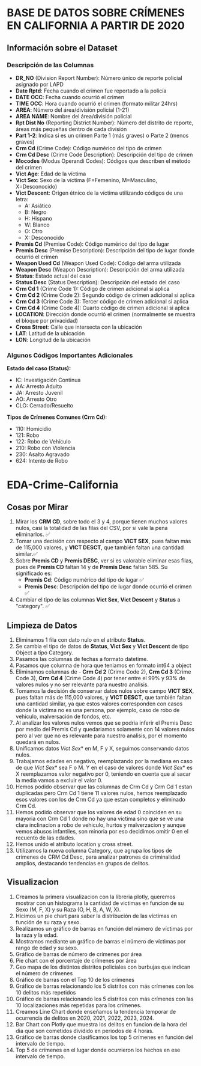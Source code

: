 # BASE DE DATOS SOBRE CRÍMENES EN CALIFORNIA A PARTIR DE 2020

## Información sobre el Dataset

### Descripción de las Columnas

- **DR_NO** (Division Report Number): Número único de reporte policial asignado por LAPD
- **Date Rptd**: Fecha cuando el crimen fue reportado a la policía
- **DATE OCC**: Fecha cuando ocurrió el crimen
- **TIME OCC**: Hora cuando ocurrió el crimen (formato militar 24hrs)
- **AREA**: Número del área/división policial (1-21)
- **AREA NAME**: Nombre del área/división policial
- **Rpt Dist No** (Reporting District Number): Número del distrito de reporte, áreas más pequeñas dentro de cada división
- **Part 1-2**: Indica si es un crimen Parte 1 (más graves) o Parte 2 (menos graves)
- **Crm Cd** (Crime Code): Código numérico del tipo de crimen
- **Crm Cd Desc** (Crime Code Description): Descripción del tipo de crimen
- **Mocodes** (Modus Operandi Codes): Códigos que describen el método del crimen
- **Vict Age**: Edad de la víctima
- **Vict Sex**: Sexo de la víctima (F=Femenino, M=Masculino, X=Desconocido)
- **Vict Descent**: Origen étnico de la víctima utilizando códigos de una letra:
  - A: Asiático
  - B: Negro
  - H: Hispano
  - W: Blanco
  - O: Otro
  - X: Desconocido
- **Premis Cd** (Premise Code): Código numérico del tipo de lugar
- **Premis Desc** (Premise Description): Descripción del tipo de lugar donde ocurrió el crimen
- **Weapon Used Cd** (Weapon Used Code): Código del arma utilizada
- **Weapon Desc** (Weapon Description): Descripción del arma utilizada
- **Status**: Estado actual del caso
- **Status Desc** (Status Description): Descripción del estado del caso
- **Crm Cd 1** (Crime Code 1): Código de crimen adicional si aplica
- **Crm Cd 2** (Crime Code 2): Segundo código de crimen adicional si aplica
- **Crm Cd 3** (Crime Code 3): Tercer código de crimen adicional si aplica
- **Crm Cd 4** (Crime Code 4): Cuarto código de crimen adicional si aplica
- **LOCATION**: Dirección donde ocurrió el crimen (normalmente se muestra el bloque por privacidad)
- **Cross Street**: Calle que intersecta con la ubicación
- **LAT**: Latitud de la ubicación
- **LON**: Longitud de la ubicación

### Algunos Códigos Importantes Adicionales

**Estado del caso (Status):**
- IC: Investigación Continua
- AA: Arresto Adulto
- JA: Arresto Juvenil
- AO: Arresto Otro
- CLO: Cerrado/Resuelto

**Tipos de Crímenes Comunes (Crm Cd):**
- 110: Homicidio
- 121: Robo
- 122: Robo de Vehículo
- 210: Robo con Violencia
- 230: Asalto Agravado
- 624: Intento de Robo

# EDA-Crime-California

## Cosas por Mirar

1. Mirar los **CRM CD**, sobre todo el 3 y 4, porque tienen muchos valores nulos, casi la totalidad de las filas del CSV, por si vale la pena eliminarlos. ✅
2. Tomar una decisión con respecto al campo **VICT SEX**, pues faltan más de 115,000 valores, y **VICT DESCT**, que también faltan una cantidad similar.✅
3. Sobre **Premis CD** y **Premis DESC**, ver si es valorable eliminar esas filas, pues de **Premis CD** faltan 14 y de **Premis Desc** faltan 585. Su significado es:
   - **Premis Cd**: Código numérico del tipo de lugar ✅
   - **Premis Desc**: Descripción del tipo de lugar donde ocurrió el crimen ✅
4. Cambiar el tipo de las columnas **Vict Sex**, **Vict Descent** y **Status** a "category".  ✅

## Limpieza de Datos

1. Eliminamos 1 fila con dato nulo en el atributo **Status**.
2. Se cambia el tipo de datos de **Status**, **Vict Sex** y **Vict Descent** de tipo Object a tipo Category.
3. Pasamos las columnas de fechas a formato datetime.
4. Pasamos que columna de hora que teniamos en formato int64 a object
5. Eliminamos columnas de - **Crm Cd 2** (Crime Code 2), **Crm Cd 3** (Crime Code 3), **Crm Cd 4** (Crime Code 4) por tener entre el 99% y 93% de valores nulos y no ser relevante para nuestro analisis.
6. Tomamos la decisión de conservar datos nulos sobre campo **VICT SEX**, pues faltan más de 115,000 valores, y **VICT DESCT**, que también faltan una cantidad similar, ya que estos valores corresponden con casos donde la victima no es una persona, por ejemplo, caso de robo de vehiculo, malversación de fondos, etc.
7. Al analizar los valores nulos vemos que se podrìa inferir el Premis Desc por medio del Premis Cd y quedariamos solamente con 14 valores nulos pero al ver que no es relevante para nuestro analisis, por el momento quedará en nulos.
8. Unificamos datos *Vict Sex** en M, F y X, seguimos conservando datos nulos.
9. Trabajamos edades en negativo, reemplazando por la mediana en caso de que *Vict Sex** sea F o M. Y en el caso de valores donde *Vict Sex** es X reemplazamos valor negativo por 0, teniendo en cuenta que al sacar la media vamos a excluir el valor 0.
10. Hemos podido observar que las columnas de Crm Cd y Crm Cd 1 estan duplicadas pero Crm Cd 1 tiene 11 valores nulos, hemos reemplazado esos valores con los de Crm Cd ya que estan completos y eliminado Crm Cd.
11. Hemos podido observar que los valores de edad 0 coinciden en su mayoria con Crm Cd 1 donde no hay una victima sino que se ve una clara inclinacion a robo de vehiculo, hurtos y malverzacion y aunque vemos abusos infantiles, son minoria por eso decidimos omitir 0 en el recuento de las edades.
12. Hemos unido el atributo location y cross street.
13. Utilizamos la nueva columna Category, que agrupa los tipos de crímenes de CRM Cd Desc, para analizar patrones de criminalidad amplios, destacando tendencias en grupos de delitos.

## Visualizacion

1. Creamos la primera visualizacion con la libreria plotly, queremos mostrar con un histograma la cantidad de victimas en funcion de su Sexo (M, F, X) y su Raza (O, H, B, A, W, X).
2. Hicimos un pie chart para saber la distribución de las víctimas en función de su raza y sexo.
3. Realizamos un gráfico de barras en función del número de víctimas por la raza y la edad.
4. Mostramos mediante un gráfico de barras el número de víctimas por rango de edad y su sexo.
5. Gráfico de barras de número de crímenes por área
6. Pie chart con el porcentaje de crímenes por área
7. Geo mapa de los distintos distritos policiales con burbujas que indican el número de crímenes
8. Gráfico de barras con el Top 10 de los crímenes
9. Gráfico de barras relacionando los 5 distritos con más crímenes con los 10 delitos más repetidos
10. Gráfico de barras relacionando los 5 distritos con más crímenes con las 10 localizaciones más repetidas para los crímenes.
11. Creamos Line Chart donde enseñamos la tendencia temporar de ocurrencia de delitos en 2020, 2021, 2022, 2023, 2024.
12. Bar Chart con Plotly que muestra los delitos en funcion de la hora del dia que son cometidos dividido en periodos de 4 horas.
13. Gráfico de barras donde clasificamos los top 5 crímenes en función del intervalo de tiempo.
14. Top 5 de crímenes en el lugar donde ocurrieron los hechos en ese intervalo de tiempo.


